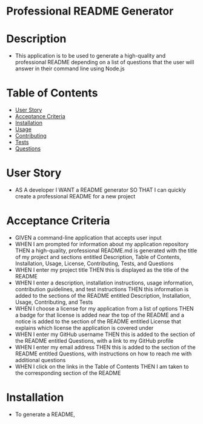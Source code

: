# Professional README Generator

# Description
- This application is to be used to generate a high-quality and professional README depending on a list of questions that the user will answer in their command line using Node.js

# Table of Contents
- [User Story](#user-story)
- [Acceptance Criteria](#acceptance-criteria)
- [Installation](#installation)
- [Usage](#Usage)
- [Contributing](#contributing)
- [Tests](#tests)
- [Questions](#questions)

# User Story
- AS A developer
I WANT a README generator
SO THAT I can quickly create a professional README for a new project

# Acceptance Criteria
- GIVEN a command-line application that accepts user input
- WHEN I am prompted for information about my application repository
THEN a high-quality, professional README.md is generated with the title of my project and sections entitled Description, Table of Contents, Installation, Usage, License, Contributing, Tests, and Questions
- WHEN I enter my project title
THEN this is displayed as the title of the README
- WHEN I enter a description, installation instructions, usage information, contribution guidelines, and test instructions
THEN this information is added to the sections of the README entitled Description, Installation, Usage, Contributing, and Tests
- WHEN I choose a license for my application from a list of options
THEN a badge for that license is added near the top of the README and a notice is added to the section of the README entitled License that explains which license the application is covered under
- WHEN I enter my GitHub username
THEN this is added to the section of the README entitled Questions, with a link to my GitHub profile
- WHEN I enter my email address
THEN this is added to the section of the README entitled Questions, with instructions on how to reach me with additional questions
- WHEN I click on the links in the Table of Contents
THEN I am taken to the corresponding section of the README

# Installation
- To generate a README, 
